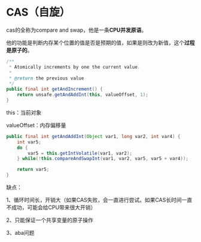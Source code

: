 # CAS（自旋）

cas的全称为compare and swap，他是一条**CPU并发原语**。

他的功能是判断内存某个位置的值是否是预期的值，如果是则改为新值，这个**过程是原子的**。

```java
/**
 * Atomically increments by one the current value.
 *
 * @return the previous value
 */
public final int getAndIncrement() {
    return unsafe.getAndAddInt(this, valueOffset, 1);
}
```

this：当前对象

valueOffset：内存偏移量

```java
public final int getAndAddInt(Object var1, long var2, int var4) {
    int var5;
    do {
        var5 = this.getIntVolatile(var1, var2);
    } while(!this.compareAndSwapInt(var1, var2, var5, var5 + var4));

    return var5;
}
```



缺点：

1、循环时间长，开销大（如果CAS失败，会一直进行尝试。如果CAS长时间一直不成功，可能会给CPU带来很大开销）

2、只能保证一个共享变量的原子操作

3、aba问题